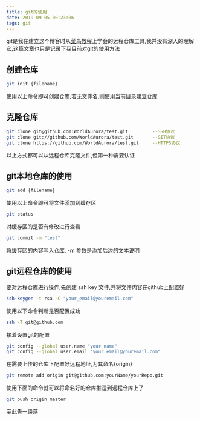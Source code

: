 ```yaml
---
title: git的使用
date: 2019-09-05 00:23:06
tags: git
---
```

git是我在建立这个博客时从[菜鸟教程](https://www.runoob.com/git/git-tutorial.html)上学会的远程仓库工具,我并没有深入的理解它,这篇文章也只是记录下我目前对git的使用方法

## 创建仓库

``` bash
git init {filename}
```

使用以上命令即可创建仓库,若无文件名,则使用当前目录建立仓库

## 克隆仓库

``` bash
git clone git@github.com:WorldAurora/test.git         --SSH协议
git clone git://github.com/WorldAurora/test.git       --GIT协议
git clone https://github.com/WorldAurora/test.git     --HTTPS协议
```

以上方式都可以从远程仓库克隆文件,但第一种需要认证

## git本地仓库的使用

``` bash
git add {filename}
```

使用以上命令即可将文件添加到缓存区

``` bash
git status
```

对缓存区的是否有修改进行查看

``` bash
git commit -m "test"
```

将缓存区的内容写入仓库, -m 参数是添加后边的文本说明

## git远程仓库的使用

要对远程仓库进行操作,先创建 ssh key 文件,并将文件内容在github上配置好

``` bash
ssh-keygen -t rsa -C "your_email@youremail.com"
```

使用以下命令判断是否配置成功

``` bash
ssh -T git@github.com
```

接着设置git的配置

``` bash
git config --global user.name "your name"
git config --global user.email "your_email@youremail.com"
```

在需要上传的仓库下配置好远程地址,为其命名{origin}

``` bash
git remote add origin git@github.com:yourName/yourRepo.git
```

使用下面的命令就可以将命名好的仓库推送到远程仓库上了

``` bash
git push origin master
```

至此告一段落
